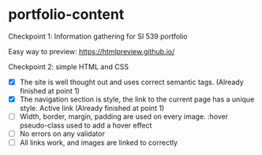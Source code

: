 # portfolio-content
Checkpoint 1: Information gathering for SI 539 portfolio

Easy way to preview: https://htmlpreview.github.io/

Checkpoint 2: simple HTML and CSS
- [x] The site is well thought out and uses correct semantic tags. (Already finished at point 1)
- [x] The navigation section is style, the link to the current page has a unique style. Active link (Already finished at point 1)
- [ ] Width, border, margin, padding are used on every image. :hover pseudo-class used to add a hover effect
- [ ] No errors on any validator
- [ ] All links work, and images are linked to correctly
